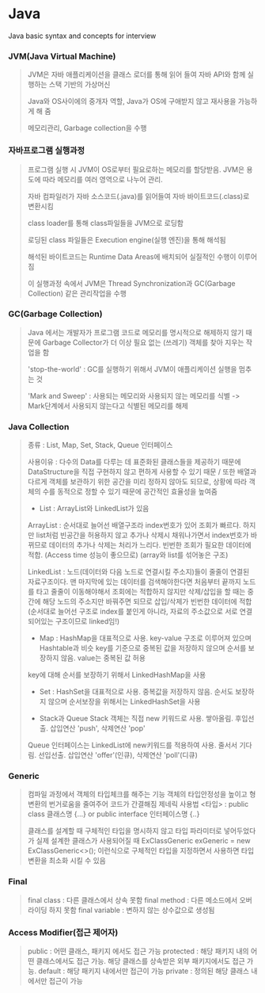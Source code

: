# Java
Java basic syntax and concepts for interview

### JVM(Java Virtual Machine)
> JVM은 자바 애플리케이션을 클래스 로더를 통해 읽어 들여 자바 API와 함께 실행하는 스택 기반의 가상머신
> 
> Java와 OS사이에의 중개자 역할, Java가 OS에 구애받지 않고 재사용을 가능하게 해 줌
> 
> 메모리관리, Garbage collection을 수행
>
### 자바프로그램 실행과정
> 프로그램 실행 시 JVM이 OS로부터 필요로하는 메모리를 할당받음. JVM은 용도에 따라 메모리를 여러 영역으로 나누어 관리.
> 
> 자바 컴파일러가 자바 소스코드(.java)를 읽어들여 자바 바이트코드(.class)로 변환시킴
> 
> class loader를 통해 class파일들을 JVM으로 로딩함
> 
> 로딩된 class 파일들은 Execution engine(실행 엔진)을 통해 해석됨
> 
> 해석된 바이트코드는 Runtime Data Areas에 배치되어 실질적인 수행이 이루어짐
> 
> 이 실행과정 속에서 JVM은 Thread Synchronization과 GC(Garbage Collection) 같은 관리작업을 수행
>
### GC(Garbage Collection)
> Java 에서는 개발자가 프로그램 코드로 메모리를 명시적으로 해제하지 않기 때문에 Garbage Collector가 더 이상 필요 없는 (쓰레기) 객체를 찾아 지우는 작업을 함
> 
> 'stop-the-world' : GC를 실행하기 위해서 JVM이 애플리케이션 실행을 멈추는 것
> 
> 'Mark and Sweep' : 사용되는 메모리와 사용되지 않는 메모리를 식별 -> Mark단계에서 사용되지 않는다고 식별된 메모리를 해제
> 
### Java Collection
> 종류 : List, Map, Set, Stack, Queue 인터페이스
>
> 사용이유 : 다수의 Data를 다루는 데 표준화된 클래스들을 제공하기 때문에 DataStructure을 직접 구현하지 않고 편하게 사용할 수 있기 때문 / 또한 배열과 다르게 객체를 보관하기 위한 공간을 미리 정하지 않아도 되므로, 상황에 따라 객체의 수를 동적으로 정할 수 있기 때문에 공간적인 효율성을 높여줌
>
> - List : ArrayList와 LinkedList가 있음
> 
> ArrayList : 순서대로 늘어선 배열구조라 index번호가 있어 조회가 빠르다. 하지만 list처럼 빈공간을 허용하지 않고 추가나 삭제시 채워나가면서 index번호가 바뀌므로 데이터의 추가나 삭제는 처리가 느리다. 빈번한 조회가 필요한 데이터에 적합. (Access time 성능이 좋으므로) (array와 list를 섞어놓은 구조)
>
> LinkedList : 노드(데이터와 다음 노드로 연결시킬 주소지)들이 줄줄이 연결된 자료구조이다. 맨 마지막에 있는 데이터를 검색해야한다면 처음부터 끝까지 노드를 타고 줄줄이 이동해야해서 조회에는 적합하지 않지만 삭제/삽입을 할 때는 중간에 해당 노드의 주소지만 바꿔주면 되므로 삽입/삭제가 빈번한 데이터에 적합 (순서대로 늘어선 구조로 index를 붙인게 아니라, 자료의 주소값으로 서로 연결되어있는 구조이므로 linked임!)
> 
> - Map : HashMap을 대표적으로 사용. key-value 구조로 이루어져 있으며 Hashtable과 비슷
> key를 기준으로 중복된 값을 저장하지 않으며 순서를 보장하지 않음. value는 중복된 값 허용
>
> key에 대해 순서를 보장하기 위해서 LinkedHashMap을 사용
>
> - Set : HashSet을 대표적으로 사용. 중복값을 저장하지 않음. 순서도 보장하지 않으며 순서보장을 위해서는 LinkedHashSet을 사용
>
> - Stack과 Queue
> Stack 객체는 직접 new 키워드로 사용. 쌓아올림. 후입선출. 삽입연산 'push', 삭제연산 'pop' 
> 
> Queue 인터페이스는 LinkedList에 new키워드를 적용하여 사용. 줄서서 기다림. 선입선출. 삽입연산 'offer'(인큐), 삭제연산 'poll'(디큐)
> 
>
### Generic
> 컴파일 과정에서 객체의 타입체크를 해주는 기능
> 객체의 타입안정성을 높이고 형변환의 번거로움을 줄여주어 코드가 간결해짐
> 제네릭 사용법 <타입> : public class 클래스명 <T> {...} or public interface 인터페이스명 <T> {..}
>
> 클래스를 설계할 때 구체적인 타입을 명시하지 않고 타입 파라미터로 넣어두었다가 실제 설계한 클래스가 사용되어질 때 ExClassGeneric<String> exGeneric = new ExClassGeneric<>(); 이런식으로 구체적인 타입을 지정하면서 사용하면 타입 변환을 최소화 시킬 수 있음
>
### Final
> final class : 다른 클래스에서 상속 못함
> final method : 다른 메소드에서 오버라이딩 하지 못함
> final variable : 변하지 않는 상수값으로 생성됨
>
### Access Modifier(접근 제어자)
> public : 어떤 클래스, 패키지 에서도 접근 가능
> protected : 해당 패키지 내의 어떤 클래스에서도 접근 가능. 해당 클래스를 상속받은 외부 패키지에서도 접근 가능.
> default : 해당 패키지 내에서만 접근이 가능
> private : 정의된 해당 클래스 내에서만 접근이 가능
>
### 
  


